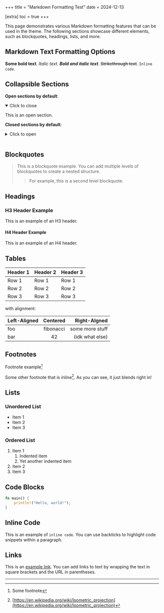 +++
title = "Markdown Formatting Test"
date = 2024-12-13

[extra]
toc = true
+++

This page demonstrates various Markdown formatting features that can be used in
the theme. The following sections showcase different elements, such as blockquotes,
headings, lists, and more.

<!-- more -->

## Markdown Text Formatting Options

**Some bold text**. _Italic text_. **_Bold and italic text_**.
~~Strikethrough text~~. `Inline code`.

## Collapsible Sections

**Open sections by default**:

<details open> 
<summary>Click to close</summary>

This is an open section.

</details>

**Closed sections by default**:

<details>
<summary>Click to open</summary>

Peak-a-boo

</details>

<br>

## Blockquotes

> This is a blockquote example. You can add multiple levels of blockquotes
> to create a nested structure.
>
> > For example, this is a second level blockquote.

## Headings

### H3 Header Example

This is an example of an H3 header.

#### H4 Header Example

This is an example of an H4 header.

## Tables

| Header 1 | Header 2 | Header 3 |
| -------- | -------- | -------- |
| Row 1    | Row 1    | Row 1    |
| Row 2    | Row 2    | Row 2    |
| Row 3    | Row 3    | Row 3    |

with alignment:

| Left-Aligned | Centered  |    Right-Algned |
| :----------- | :-------: | --------------: |
| foo          | fibonacci | some more stuff |
| bar          |    42     | (idk what else) |

## Footnotes

Footnote example[^1]

Some other footnote that is inline[^2]. As you can see, it just blends right in!

## Lists

### Unordered List

- Item 1
- Item 2
- Item 3

### Ordered List

1. Item 1
   1. Indented item
   2. Yet another indented item
2. Item 2
3. Item 3

## Code Blocks

```rust
fn main() {
    println!("Hello, world!");
}
```

## Inline Code

This is an example of `inline code`. You can use backticks to highlight code
snippets within a paragraph.

## Links

This is an [example link](https://example.com). You can add links to text by
wrapping the text in square brackets and the URL in parentheses.

---

[^1]: Some footnote

[^2]: [https://en.wikipedia.org/wiki/Isometric_projection](https://en.wikipedia.org/wiki/Isometric_projection)
